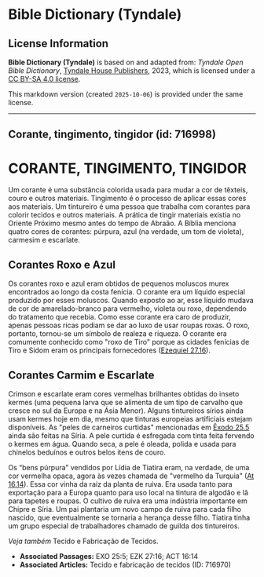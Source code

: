 # Bible Dictionary (Tyndale)

## License Information

**Bible Dictionary (Tyndale)** is based on and adapted from: _Tyndale Open Bible Dictionary_, [Tyndale House Publishers](https://tyndaleopenresources.com/), 2023, which is licensed under a [CC BY-SA 4.0 license](https://creativecommons.org/licenses/by-sa/4.0/legalcode.en).

This markdown version (created `2025-10-06`) is provided under the same license.



--------------------------------

## Corante, tingimento, tingidor (id: 716998)

CORANTE, TINGIMENTO, TINGIDOR
=============================

Um corante é uma substância colorida usada para mudar a cor de têxteis, couro e outros materiais. Tingimento é o processo de aplicar essas cores aos materiais. Um tintureiro é uma pessoa que trabalha com corantes para colorir tecidos e outros materiais. A prática de tingir materiais existia no Oriente Próximo mesmo antes do tempo de Abraão. A Bíblia menciona quatro cores de corantes: púrpura, azul (na verdade, um tom de violeta), carmesim e escarlate.

Corantes Roxo e Azul
--------------------

Os corantes roxo e azul eram obtidos de pequenos moluscos murex encontrados ao longo da costa fenícia. O corante era um líquido especial produzido por esses moluscos. Quando exposto ao ar, esse líquido mudava de cor de amarelado\-branco para vermelho, violeta ou roxo, dependendo do tratamento que recebia. Como esse corante era caro de produzir, apenas pessoas ricas podiam se dar ao luxo de usar roupas roxas. O roxo, portanto, tornou\-se um símbolo de realeza e riqueza. O corante era comumente conhecido como "roxo de Tiro" porque as cidades fenícias de Tiro e Sidom eram os principais fornecedores ([Ezequiel 27\.16](https://ref.ly/Ezek27:16)).

Corantes Carmim e Escarlate
---------------------------

Crimson e escarlate eram cores vermelhas brilhantes obtidas do inseto kermes (uma pequena larva que se alimenta de um tipo de carvalho que cresce no sul da Europa e na Ásia Menor). Alguns tintureiros sírios ainda usam kermes hoje em dia, mesmo que tinturas europeias artificiais estejam disponíveis. As "peles de carneiros curtidas" mencionadas em [Êxodo 25\.5](https://ref.ly/Exod25:5) ainda são feitas na Síria. A pele curtida é esfregada com tinta feita fervendo o kermes em água. Quando seca, a pele é oleada, polida e usada para chinelos beduínos e outros belos itens de couro.

Os “bens púrpura” vendidos por Lídia de Tiatira eram, na verdade, de uma cor vermelha opaca, agora às vezes chamada de "vermelho da Turquia" ([At 16\.14](https://ref.ly/Acts16:14)). Essa cor vinha da raiz da planta de ruiva. Era usada tanto para exportação para a Europa quanto para uso local na tintura de algodão e lã para tapetes e roupas. O cultivo de ruiva era uma indústria importante em Chipre e Síria. Um pai plantaria um novo campo de ruiva para cada filho nascido, que eventualmente se tornaria a herança desse filho. Tiatira tinha um grupo especial de trabalhadores chamado de guilda dos tintureiros.

*Veja também* Tecido e Fabricação de Tecidos.

* **Associated Passages:** EXO 25:5; EZK 27:16; ACT 16:14
* **Associated Articles:** Tecido e fabricação de tecidos (ID: 716970)

